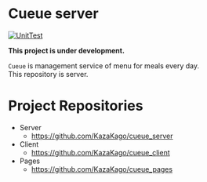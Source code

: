 # Cueue server

[![UnitTest](https://github.com/KazaKago/cueue_server/actions/workflows/unit_test.yml/badge.svg)](https://github.com/KazaKago/cueue_server/actions/workflows/unit_test.yml)

**This project is under development.**

`Cueue` is management service of menu for meals every day.  
This repository is server.

# Project Repositories

- Server
    - https://github.com/KazaKago/cueue_server
- Client
    - https://github.com/KazaKago/cueue_client
- Pages
    - https://github.com/KazaKago/cueue_pages
